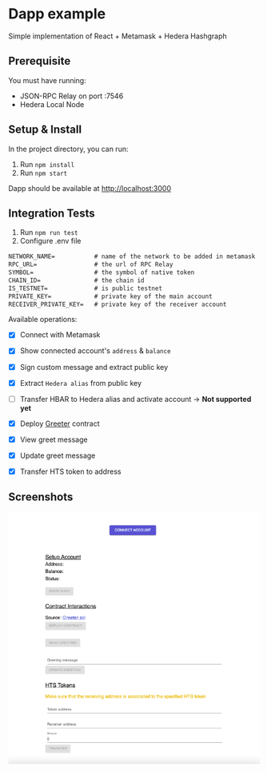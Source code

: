 # Dapp example

Simple implementation of React + Metamask + Hedera Hashgraph

## Prerequisite
You must have running:
- JSON-RPC Relay on port :7546
- Hedera Local Node

## Setup & Install

In the project directory, you can run:

1. Run `npm install`
2. Run `npm start`

Dapp should be available at [http://localhost:3000](http://localhost:3000)

## Integration Tests
1. Run `npm run test`
2. Configure .env file
```
NETWORK_NAME=           # name of the network to be added in metamask
RPC_URL=                # the url of RPC Relay
SYMBOL=                 # the symbol of native token
CHAIN_ID=               # the chain id
IS_TESTNET=             # is public testnet
PRIVATE_KEY=            # private key of the main account
RECEIVER_PRIVATE_KEY=   # private key of the receiver account
```

Available operations:
- [x] Connect with Metamask
- [x] Show connected account's `address` & `balance`
- [x] Sign custom message and extract public key
- [x] Extract `Hedera alias` from public key

- [ ] Transfer HBAR to Hedera alias and activate account -> **Not supported yet**
- [x] Deploy [Greeter](https://github.com/NomicFoundation/hardhat/blob/master/packages/hardhat-core/sample-projects/basic/contracts/Greeter.sol) contract
- [x] View greet message
- [x] Update greet message
- [x] Transfer HTS token to address

## Screenshots
![alt text](./screenshot1.png "")